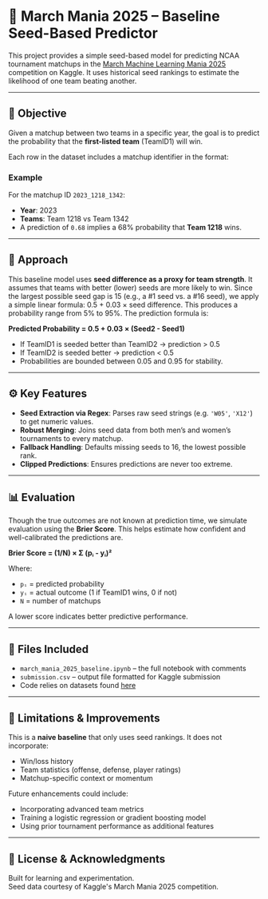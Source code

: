 # 🏀 March Mania 2025 – Baseline Seed-Based Predictor

This project provides a simple seed-based model for predicting NCAA tournament matchups in the [March Machine Learning Mania 2025](https://www.kaggle.com/competitions/march-machine-learning-mania-2025/data) competition on Kaggle. It uses historical seed rankings to estimate the likelihood of one team beating another.

---

## 🎯 Objective

Given a matchup between two teams in a specific year, the goal is to predict the probability that the **first-listed team** (TeamID1) will win.

Each row in the dataset includes a matchup identifier in the format:

<YEAR><TEAMID1><TEAMID2>


### Example

For the matchup ID `2023_1218_1342`:
- **Year**: 2023  
- **Teams**: Team 1218 vs Team 1342  
- A prediction of `0.68` implies a 68% probability that **Team 1218** wins.

---

## 🧠 Approach

This baseline model uses **seed difference as a proxy for team strength**. It assumes that teams with better (lower) seeds are more likely to win. Since the largest possible seed gap is 15 (e.g., a #1 seed vs. a #16 seed), we apply a simple linear formula: 0.5 + 0.03 × seed difference. This produces a probability range from 5% to 95%. The prediction formula is:

**Predicted Probability = 0.5 + 0.03 × (Seed2 - Seed1)**

- If TeamID1 is seeded better than TeamID2 → prediction > 0.5  
- If TeamID2 is seeded better → prediction < 0.5  
- Probabilities are bounded between 0.05 and 0.95 for stability.

---

## ⚙️ Key Features

- **Seed Extraction via Regex**: Parses raw seed strings (e.g. `'W05'`, `'X12'`) to get numeric values.
- **Robust Merging**: Joins seed data from both men’s and women’s tournaments to every matchup.
- **Fallback Handling**: Defaults missing seeds to 16, the lowest possible rank.
- **Clipped Predictions**: Ensures predictions are never too extreme.

---

## 📊 Evaluation

Though the true outcomes are not known at prediction time, we simulate evaluation using the **Brier Score**. This helps estimate how confident and well-calibrated the predictions are.

**Brier Score = (1/N) × Σ (pᵢ - yᵢ)²**

Where:
- `pᵢ` = predicted probability
- `yᵢ` = actual outcome (1 if TeamID1 wins, 0 if not)
- `N` = number of matchups

A lower score indicates better predictive performance.

---

## 📁 Files Included

- `march_mania_2025_baseline.ipynb` – the full notebook with comments
- `submission.csv` – output file formatted for Kaggle submission
- Code relies on datasets found [here](https://www.kaggle.com/competitions/march-machine-learning-mania-2025/data)

---

## 🚧 Limitations & Improvements

This is a **naive baseline** that only uses seed rankings. It does not incorporate:

- Win/loss history
- Team statistics (offense, defense, player ratings)
- Matchup-specific context or momentum

Future enhancements could include:
- Incorporating advanced team metrics
- Training a logistic regression or gradient boosting model
- Using prior tournament performance as additional features

---

## 💬 License & Acknowledgments

Built for learning and experimentation.  
Seed data courtesy of Kaggle's March Mania 2025 competition.
